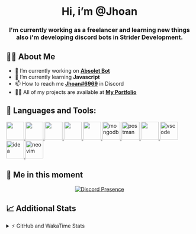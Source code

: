 <h1 align="center">Hi, i’m @Jhoan</h1>
<h3 align="center">I'm currently working as a freelancer and learning new things also i'm developing discord bots in Strider Development.</h3>

## 🙋‍♂️ About Me

- 🔭 I’m currently working on **[Absolet Bot](https://strider.cloud)**
- 🌱 I’m currently learning **Javascript**
- 📫 How to reach me **[Jhoan#6969](https://jhoan.monster/)** in Discord
- 👨‍💻 All of my projects are available at **[My Portfolio](https://jhoan.monster)**

## 🚀 Languages and Tools:
<p align="left"> 
    <a href="https://developer.mozilla.org/en-US/docs/Web/JavaScript" target="_blank"> <img src="https://img.icons8.com/color/48/000000/javascript.png" width="48" height="48"/> </a> 
    <a href="https://www.w3.org/html/" target="_blank"> <img src="https://img.icons8.com/color/48/000000/html-5.png" width="48" height="48"/> </a> 
    <a href="https://www.w3schools.com/css/" target="_blank"> <img src="https://img.icons8.com/color/48/000000/css3.png" width="48" height="48"/> </a> 
    <a href="https://getbootstrap.com" target="_blank"> <img src="https://img.icons8.com/color/48/000000/bootstrap.png" width="48" height="48"/> </a> 
    <a href="https://nodejs.org" target="_blank"> <img src="https://i.imgur.com/XX8lvL7.png" width="48" height="48"/> </a> 
    <a href="https://www.mongodb.com/" target="_blank"> <img src="https://i.imgur.com/nRtS3AN.png" alt="mongodb" width="48" height="48"/> </a> 
    <a href="https://postman.com" target="_blank"> <img src="https://www.vectorlogo.zone/logos/getpostman/getpostman-icon.svg" alt="postman" width="48" height="48"/> </a>   
    <a href="https://git-scm.com/" target="_blank"> <img src="https://img.icons8.com/color/48/000000/git.png" width="48" height="48"/> </a> 
    <a href="https://code.visualstudio.com" target="_blank" > <img src="https://upload.wikimedia.org/wikipedia/commons/thumb/9/9a/Visual_Studio_Code_1.35_icon.svg/2048px-Visual_Studio_Code_1.35_icon.svg.png" alt="vscode" width="48" height="48"> </a>
    <a href="https://www.jetbrains.com/es-es/idea/" target="_blank" > <img src="https://resources.jetbrains.com/storage/products/intellij-idea/img/meta/intellij-idea_logo_300x300.png" alt="idea" width="48" height="48"> </a>
    <a href="https://neovim.io" target="_blank"> <img src="https://icons.iconarchive.com/icons/papirus-team/papirus-apps/512/nvim-icon.png" alt="neovim" width="48" height="48"/> </a>
</p>
  
## 👤 Me in this moment
<p align="center">
    <a href="https://discord.com/users/852617426591154177" target="_blank" rel="nofollow">
        <img src="https://lanyard-profile-readme.vercel.app/api/852617426591154177?idleMessage=Probably%20coding%20Absolet..." alt="Discord Presence" align="center">
    </a>
</p>

## 📈 Additional Stats
<details>
    <summary>⚡ GitHub and WakaTime Stats</summary>
    <br/>

<!--START_SECTION:waka-->
![Code Time](http://img.shields.io/badge/Code%20Time-200%20hrs%2016%20mins-blue)

**🐱 My GitHub Data** 

> 🏆 569 Contributions in the Year 2022
 > 
> 📦 45.8 kB Used in GitHub's Storage 
 > 
> 💼 Opted to Hire
 > 
> 📜 4 Public Repositories 
 > 
> 🔑 16 Private Repositories  
 > 
**I'm an Early 🐤** 

```text
🌞 Morning    54 commits     ██░░░░░░░░░░░░░░░░░░░░░░░   9.8% 
🌆 Daytime    232 commits    ██████████░░░░░░░░░░░░░░░   42.11% 
🌃 Evening    231 commits    ██████████░░░░░░░░░░░░░░░   41.92% 
🌙 Night      34 commits     █░░░░░░░░░░░░░░░░░░░░░░░░   6.17%

```
📅 **I'm Most Productive on Saturday** 

```text
Monday       72 commits     ███░░░░░░░░░░░░░░░░░░░░░░   13.07% 
Tuesday      91 commits     ████░░░░░░░░░░░░░░░░░░░░░   16.52% 
Wednesday    93 commits     ████░░░░░░░░░░░░░░░░░░░░░   16.88% 
Thursday     44 commits     ██░░░░░░░░░░░░░░░░░░░░░░░   7.99% 
Friday       65 commits     ███░░░░░░░░░░░░░░░░░░░░░░   11.8% 
Saturday     115 commits    █████░░░░░░░░░░░░░░░░░░░░   20.87% 
Sunday       71 commits     ███░░░░░░░░░░░░░░░░░░░░░░   12.89%

```


📊 **This Week I Spent My Time On** 

```text
⌚︎ Time Zone: America/Bogota

💬 Programming Languages: 
JavaScript               24 hrs 53 mins      ███████████████░░░░░░░░░░   63.2% 
EJS                      5 hrs 48 mins       ███░░░░░░░░░░░░░░░░░░░░░░   14.75% 
Markdown                 4 hrs 47 mins       ███░░░░░░░░░░░░░░░░░░░░░░   12.18% 
JSON                     1 hr 23 mins        █░░░░░░░░░░░░░░░░░░░░░░░░   3.54% 
YAML                     32 mins             ░░░░░░░░░░░░░░░░░░░░░░░░░   1.35%

🔥 Editors: 
VS Code                  39 hrs 10 mins      ████████████████████████░   99.45% 
Neovim                   12 mins             ░░░░░░░░░░░░░░░░░░░░░░░░░   0.55%

🐱‍💻 Projects: 
Fium Web                 13 hrs 19 mins      ████████░░░░░░░░░░░░░░░░░   33.85% 
absolet-guide            9 hrs 4 mins        █████░░░░░░░░░░░░░░░░░░░░   23.05% 
Strider System           7 hrs 25 mins       ████░░░░░░░░░░░░░░░░░░░░░   18.84% 
Strider-System           2 hrs 59 mins       ██░░░░░░░░░░░░░░░░░░░░░░░   7.59% 
Cloudly                  1 hr 35 mins        █░░░░░░░░░░░░░░░░░░░░░░░░   4.05%

💻 Operating System: 
Linux                    39 hrs 23 mins      █████████████████████████   100.0%

```

**I Mostly Code in JavaScript** 

```text
JavaScript               13 repos            █████████████████░░░░░░░░   68.42% 
Java                     2 repos             ██░░░░░░░░░░░░░░░░░░░░░░░   10.53% 
SCSS                     1 repo              █░░░░░░░░░░░░░░░░░░░░░░░░   5.26% 
TypeScript               1 repo              █░░░░░░░░░░░░░░░░░░░░░░░░   5.26% 
Shell                    1 repo              █░░░░░░░░░░░░░░░░░░░░░░░░   5.26%

```



 Last Updated on 13/06/2022 19:36:14 UTC
<!--END_SECTION:waka-->
</details>
